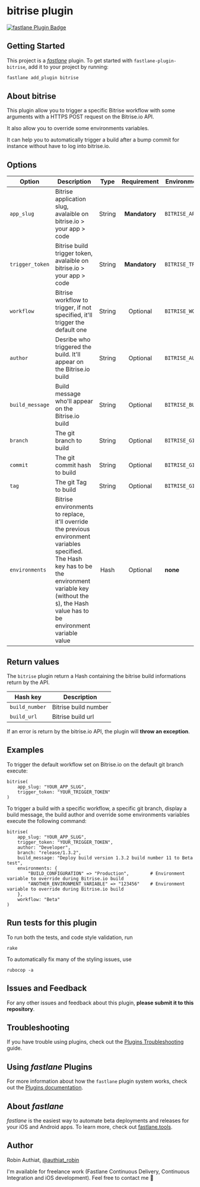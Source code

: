 # bitrise plugin

[![fastlane Plugin Badge](https://rawcdn.githack.com/fastlane/fastlane/master/fastlane/assets/plugin-badge.svg)](https://rubygems.org/gems/fastlane-plugin-bitrise)

## Getting Started

This project is a [_fastlane_](https://github.com/fastlane/fastlane) plugin. To get started with `fastlane-plugin-bitrise`, add it to your project by running:

```bash
fastlane add_plugin bitrise
```

## About bitrise

This plugin allow you to trigger a specific Bitrise workflow with some arguments with a HTTPS POST request on the Bitrise.io API.

It also allow you to override some environments variables.

It can help you to automatically trigger a build after a bump commit for instance without have to log into bitrise.io. 

## Options

| Option | Description | Type | Requirement | Environment Variable |
| --- | --- | :---: | :---: | --- |
| `app_slug` | Bitrise application slug, avalaible on bitrise.io > your app > code | String | **Mandatory** | `BITRISE_APP_SLUG` |
| `trigger_token` | Bitrise build trigger token, avalaible on bitrise.io > your app > code | String | **Mandatory** | `BITRISE_TRIGGER_TOKEN` |
| `workflow` | Bitrise workflow to trigger, if not specified, it'll trigger the default one | String | Optional | `BITRISE_WORKFLOW` |
| `author` | Desribe who triggered the build. It'll appear on the Bitrise.io build | String | Optional | `BITRISE_AUTHOR` |
| `build_message` | Build message who'll appear on the Bitrise.io build | String | Optional | `BITRISE_BUILD_MESSAGE` |
| `branch` | The git branch to build | String | Optional | `BITRISE_GIT_BRANCH` |
| `commit` | The git commit hash to build | String | Optional | `BITRISE_GIT_COMMIT` |
| `tag` | The git Tag to build | String | Optional | `BITRISE_GIT_TAG` |
| `environments` | Bitrise environments to replace, it'll override the previous environment variables specified. The Hash key has to be the environment variable key (without the `$`), the Hash value has to be environment variable value | Hash | Optional | **none** |

## Return values

The `bitrise` plugin return a Hash containing the bitrise build informations return by the API. 

| Hash key | Description |
| --- | --- |
| `build_number` | Bitrise build number |
| `build_url` | Bitrise build url |

If an error is return by the bitrise.io API, the plugin will **throw an exception**. 

## Examples

To trigger the default workflow set on Bitrise.io on the default git branch execute:
```
bitrise(
    app_slug: "YOUR_APP_SLUG",
    trigger_token: "YOUR_TRIGGER_TOKEN"
)
```

To trigger a build with a specific workflow, a specific git branch, display a build message, the build author and override some environments variables execute the following command:
```
bitrise(
    app_slug: "YOUR_APP_SLUG",
    trigger_token: "YOUR_TRIGGER_TOKEN",
    author: "Developer",
    branch: "release/1.3.2",
    build_message: "Deploy build version 1.3.2 build number 11 to Beta test",
    environments: {
        "BUILD_CONFIGURATION" => "Production",        # Environment variable to override during Bitrise.io build
        "ANOTHER_ENVIRONMENT_VARIABLE" => "123456"    # Environment variable to override during Bitrise.io build
    },
    workflow: "Beta"
)
```

## Run tests for this plugin

To run both the tests, and code style validation, run

```
rake
```

To automatically fix many of the styling issues, use
```
rubocop -a
```

## Issues and Feedback

For any other issues and feedback about this plugin, **please submit it to this repository**.

## Troubleshooting

If you have trouble using plugins, check out the [Plugins Troubleshooting](https://docs.fastlane.tools/plugins/plugins-troubleshooting/) guide.

## Using _fastlane_ Plugins

For more information about how the `fastlane` plugin system works, check out the [Plugins documentation](https://docs.fastlane.tools/plugins/create-plugin/).

## About _fastlane_

_fastlane_ is the easiest way to automate beta deployments and releases for your iOS and Android apps. To learn more, check out [fastlane.tools](https://fastlane.tools).

## Author
Robin Authiat, [@authiat_robin](https://twitter.com/authiat_robin)

I'm available for freelance work (Fastlane Continuous Delivery, Continuous Integration and iOS development). Feel free to contact me 🚀